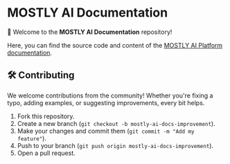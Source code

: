 # MOSTLY AI Documentation

👋 Welcome to the **MOSTLY AI Documentation** repository!

Here, you can find the source code and content of the [MOSTLY AI Platform documentation](https://mostly.ai/docs).


## 🛠️ Contributing

We welcome contributions from the community! Whether you're fixing a typo, adding examples, or suggesting improvements, every bit helps. 

1. Fork this repository.
2. Create a new branch (`git checkout -b mostly-ai-docs-improvement`).
3. Make your changes and commit them (`git commit -m "Add my feature"`).
4. Push to your branch (`git push origin mostly-ai-docs-improvement`).
5. Open a pull request.

